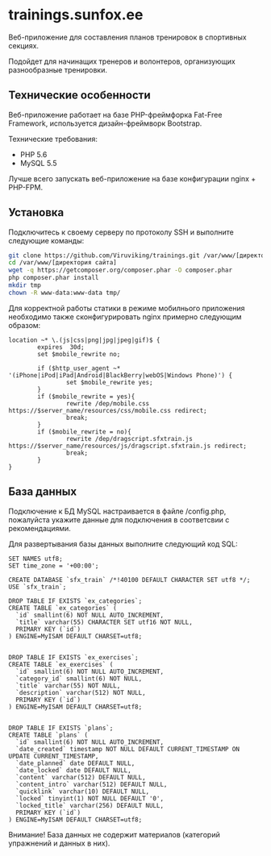 # trainings.sunfox.ee
Веб-приложение для составления планов тренировок в спортивных секциях.

Подойдет для начинащих тренеров и волонтеров, организующих разнообразные тренировки.

## Технические особенности
Веб-приложение работает на базе PHP-фреймфорка Fat-Free Framework, используется дизайн-фреймворк Bootstrap.

Технические требования:
* PHP 5.6
* MySQL 5.5

Лучше всего запускать веб-приложение на базе конфигурации nginx + PHP-FPM.

## Установка
Подключитесь к своему серверу по протоколу SSH и выполните следующие команды:

```bash
git clone https://github.com/Viruviking/trainings.git /var/www/[директория сайта]
cd /var/www/[директория сайта]
wget -q https://getcomposer.org/composer.phar -O composer.phar 
php composer.phar install
mkdir tmp
chown -R www-data:www-data tmp/
```
Для корректной работы статики в режиме мобилнього приложения необходимо также сконфигурировать nginx примерно следующим образом:

```nginx
location ~* \.(js|css|png|jpg|jpeg|gif)$ {
        expires  30d;
        set $mobile_rewrite no;

        if ($http_user_agent ~* '(iPhone|iPod|iPad|Android|BlackBerry|webOS|Windows Phone)') {
                set $mobile_rewrite yes;
        }
        if ($mobile_rewrite = yes){
                rewrite /dep/mobile.css https://$server_name/resources/css/mobile.css redirect;
                break;
        }
        if ($mobile_rewrite = no){
                rewrite /dep/dragscript.sfxtrain.js https://$server_name/resources/js/dragscript.sfxtrain.js redirect;
                break;
        }
}
```

## База данных
Подключение к БД MySQL настраивается в файле /config.php, пожалуйста укажите данные для подключения в соответсвии с рекомендациями.

Для развертывания базы данных выполните следующий код SQL:

```mysql
SET NAMES utf8;
SET time_zone = '+00:00';

CREATE DATABASE `sfx_train` /*!40100 DEFAULT CHARACTER SET utf8 */;
USE `sfx_train`;

DROP TABLE IF EXISTS `ex_categories`;
CREATE TABLE `ex_categories` (
  `id` smallint(6) NOT NULL AUTO_INCREMENT,
  `title` varchar(55) CHARACTER SET utf16 NOT NULL,
  PRIMARY KEY (`id`)
) ENGINE=MyISAM DEFAULT CHARSET=utf8;


DROP TABLE IF EXISTS `ex_exercises`;
CREATE TABLE `ex_exercises` (
  `id` smallint(6) NOT NULL AUTO_INCREMENT,
  `category_id` smallint(6) NOT NULL,
  `title` varchar(55) NOT NULL,
  `description` varchar(512) NOT NULL,
  PRIMARY KEY (`id`)
) ENGINE=MyISAM DEFAULT CHARSET=utf8;


DROP TABLE IF EXISTS `plans`;
CREATE TABLE `plans` (
  `id` smallint(6) NOT NULL AUTO_INCREMENT,
  `date_created` timestamp NOT NULL DEFAULT CURRENT_TIMESTAMP ON UPDATE CURRENT_TIMESTAMP,
  `date_planned` date DEFAULT NULL,
  `date_locked` date DEFAULT NULL,
  `content` varchar(512) DEFAULT NULL,
  `content_intro` varchar(512) DEFAULT NULL,
  `quicklink` varchar(10) DEFAULT NULL,
  `locked` tinyint(1) NOT NULL DEFAULT '0',
  `locked_title` varchar(256) DEFAULT NULL,
  PRIMARY KEY (`id`)
) ENGINE=MyISAM DEFAULT CHARSET=utf8;
```
Внимание! База данных не содержит материалов (категорий упражнений и данных в них).